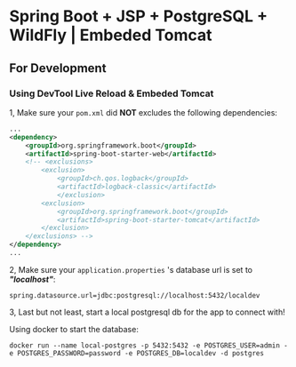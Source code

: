 # Spring Boot + JSP + PostgreSQL + WildFly | Embeded Tomcat

## For Development

### Using DevTool Live Reload & Embeded Tomcat

1, Make sure your `pom.xml` did __NOT__ excludes the following dependencies:

``` xml
...
<dependency>
    <groupId>org.springframework.boot</groupId>
    <artifactId>spring-boot-starter-web</artifactId>
    <!-- <exclusions>
        <exclusion>
            <groupId>ch.qos.logback</groupId>
            <artifactId>logback-classic</artifactId>
            </exclusion>
        <exclusion>
            <groupId>org.springframework.boot</groupId>
            <artifactId>spring-boot-starter-tomcat</artifactId>
        </exclusion>
    </exclusions> -->
</dependency>
...
```

2, Make sure your `application.properties` 's database url is set to ___"localhost"___:

``` properties
spring.datasource.url=jdbc:postgresql://localhost:5432/localdev
```

3, Last but not least, start a local postgresql db for the app to connect with!

Using docker to start the database:

``` docker cmd
docker run --name local-postgres -p 5432:5432 -e POSTGRES_USER=admin -e POSTGRES_PASSWORD=password -e POSTGRES_DB=localdev -d postgres
```
